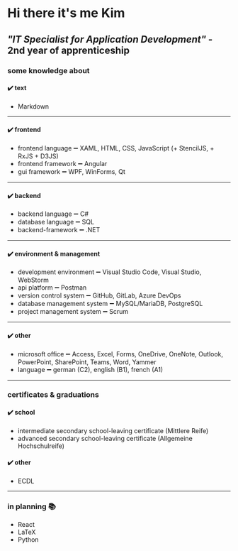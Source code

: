 # Hi there it's me Kim

## ***"IT Specialist for Application Development"*** - 2nd year of apprenticeship

### some knowledge about

#### ✔️ text

- Markdown

---

#### ✔️ frontend

- frontend language ➖ XAML, HTML, CSS, JavaScript (+ StencilJS, + RxJS + D3JS)
- frontend framework ➖ Angular
- gui framework ➖ WPF, WinForms, Qt

---

#### ✔️ backend

- backend language ➖ C#
- database language ➖ SQL
- backend-framework ➖ .NET

---

#### ✔️ environment & management

- development environment ➖ Visual Studio Code, Visual Studio, WebStorm
- api platform ➖ Postman
- version control system ➖ GitHub, GitLab, Azure DevOps
- database management system ➖ MySQL/MariaDB, PostgreSQL
- project management system ➖ Scrum

---

#### ✔️ other

- microsoft office ➖ Access, Excel, Forms, OneDrive, OneNote, Outlook, PowerPoint, SharePoint, Teams, Word, Yammer
- language ➖ german (C2), english (B1), french (A1)

---

### certificates & graduations

#### ✔️ school

- intermediate secondary school-leaving certificate (Mittlere Reife)
- advanced secondary school-leaving certificate (Allgemeine Hochschulreife)

#### ✔️ other

- ECDL

---

### in planning 📚

- React
- LaTeX
- Python
